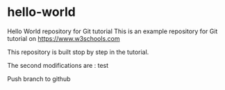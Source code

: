 # hello-world

Hello World repository for Git tutorial
This is an example repository for Git tutorial on https://www.w3schools.com

This repository is built stop by step in the tutorial.

The second modifications are : test

Push branch to github
